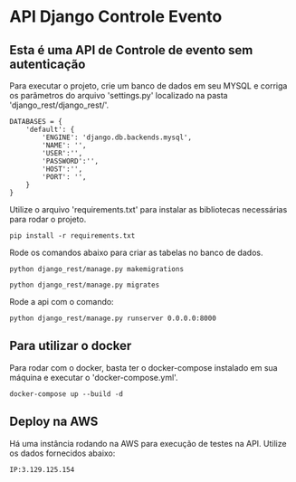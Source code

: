 # API Django Controle Evento 

## Esta é uma API de Controle de evento sem autenticação

Para executar o projeto, crie um banco de dados em seu MYSQL e corriga os parâmetros do arquivo 'settings.py' localizado na pasta 'django_rest/django_rest/'.
```
DATABASES = {
    'default': {
        'ENGINE': 'django.db.backends.mysql',
        'NAME': '',
        'USER':'',
        'PASSWORD':'',
        'HOST':'',
        'PORT': '',
    }
}
```

Utilize o arquivo 'requirements.txt' para instalar as bibliotecas necessárias para rodar o projeto.
```
pip install -r requirements.txt
```

Rode os comandos abaixo para criar as tabelas no banco de dados.
```
python django_rest/manage.py makemigrations
```
```
python django_rest/manage.py migrates
```

Rode a api com o comando:
```
python django_rest/manage.py runserver 0.0.0.0:8000
```

## Para utilizar o docker

Para rodar com o docker, basta ter o docker-compose instalado em sua máquina e executar o 'docker-compose.yml'.

```
docker-compose up --build -d
```

## Deploy na AWS
Há uma instância rodando na AWS para execução de testes na API. Utilize os dados fornecidos abaixo: 
```
IP:3.129.125.154
